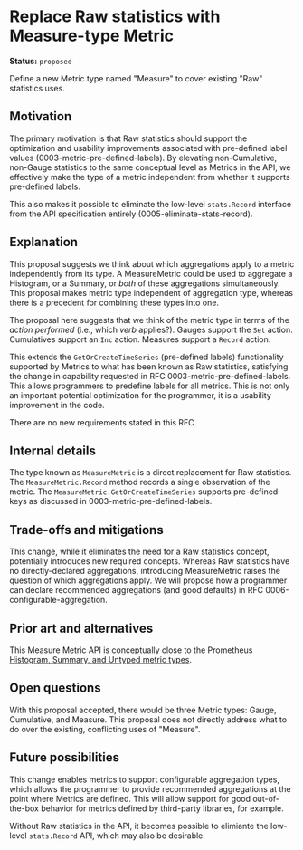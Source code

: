 # Replace Raw statistics with Measure-type Metric

**Status:** `proposed`

Define a new Metric type named "Measure" to cover existing "Raw" statistics uses.

## Motivation

The primary motivation is that Raw statistics should support the optimization and usability improvements associated with pre-defined label values (0003-metric-pre-defined-labels).  By elevating non-Cumulative, non-Gauge statistics to the same conceptual level as Metrics in the API, we effectively make the type of a metric independent from whether it supports pre-defined labels.

This also makes it possible to eliminate the low-level `stats.Record` interface from the API specification entirely (0005-eliminate-stats-record).

## Explanation

This proposal suggests we think about which aggregations apply to a metric independently from its type.  A MeasureMetric could be used to aggregate a Histogram, or a Summary, or _both_ of these aggregations simultaneously.  This proposal makes metric type independent of aggregation type, whereas there is a precedent for combining these types into one.

The proposal here suggests that we think of the metric type in terms of the _action performed_ (i.e., which _verb_ applies?).  Gauges support the `Set` action. Cumulatives support an `Inc` action. Measures support a `Record` action.

This extends the `GetOrCreateTimeSeries` (pre-defined labels) functionality supported by Metrics to what has been known as Raw statistics, satisfying the change in capability requested in RFC 0003-metric-pre-defined-labels.  This allows programmers to predefine labels for all metrics.  This is not only an important potential optimization for the programmer, it is a usability improvement in the code.

There are no new requirements stated in this RFC.

## Internal details

The type known as `MeasureMetric` is a direct replacement for Raw statistics.  The `MeasureMetric.Record` method records a single observation of the metric.  The `MeasureMetric.GetOrCreateTimeSeries` supports pre-defined keys as discussed in 0003-metric-pre-defined-labels.

## Trade-offs and mitigations

This change, while it eliminates the need for a Raw statistics concept, potentially introduces new required concepts.  Whereas Raw statistics have no directly-declared aggregations, introducing MeasureMetric raises the question of which aggregations apply.  We will propose how a programmer can declare recommended aggregations (and good defaults) in RFC 0006-configurable-aggregation.

## Prior art and alternatives

This Measure Metric API is conceptually close to the Prometheus [Histogram, Summary, and Untyped metric types](https://prometheus.io/docs/concepts/metric_types/).

## Open questions

With this proposal accepted, there would be three Metric types: Gauge, Cumulative, and Measure.  This proposal does not directly address what to do over the existing, conflicting uses of "Measure".

## Future possibilities

This change enables metrics to support configurable aggregation types, which allows the programmer to provide recommended aggregations at the point where Metrics are defined.  This will allow support for good out-of-the-box behavior for metrics defined by third-party libraries, for example.

Without Raw statistics in the API, it becomes possible to elimiante the low-level `stats.Record` API, which may also be desirable.
